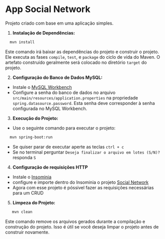 # App Social Network
Projeto criado com base em uma aplicação simples.

1. **Instalação de Dependências:**

```bash
  mvn install
```

Este comando irá baixar as dependências do projeto e construir o projeto. Ele executa as fases `compile`, `test`, e `package` do ciclo de vida do Maven. O artefato construído geralmente será colocado no diretório `target` do projeto.

2. **Configuração do Banco de Dados MySQL:**

- Instale o [MySQL Workbench](https://dev.mysql.com/downloads/workbench/)
- Configure a senha do banco de dados no arquivo `src/main/resources/application.properties` na propriedade `spring.datasource.password`. Esta senha deve corresponder à senha configurada no MySQL Workbench.

3. **Execução do Projeto:**

- Use o seguinte comando para executar o projeto:

```bash
  mvn spring-boot:run
```

- Se quiser parar de executar aperte as teclas ```ctrl + c``` 
- Se no terminal perguntar ``Deseja finalizar o arquivo em lotes (S/N)?`` responda ``S``

4. **Configuração de requisições HTTP**

- Instale o [Insominia](https://insomnia.rest/)
- configure e importe dentro do Insominia o projeto [Social Network](https://drive.google.com/drive/folders/1DhlHWl9MLa2UqWuI5BDdnQJ5FctXjkAG?usp=sharing)
- Agora com esse projeto é póssivel fazer as requisições necessárias para um CRUD

5. **Limpeza do Projeto:**

```bash
   mvn clean
```

Este comando remove os arquivos gerados durante a compilação e construção do projeto. Isso é útil se você deseja limpar o projeto antes de construir novamente.

